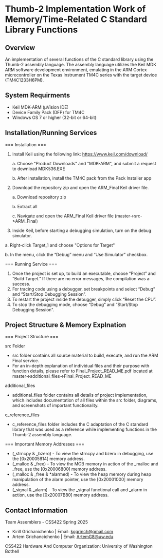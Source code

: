 # Thumb-2 Implementation Work of Memory/Time-Related C Standard Library Functions

## Overview
An implementation of several functions of the C standard library using the Thumb-2 assembly language. The assembly language utilizes the Keil MDK ARM software development
environment, emulating in the ARM Cortex microcontroller on the Texas Instrument TM4C series with the target device (TM4C1233H6PM).

## System Requirments
* Keil MDK-ARM (µVision IDE)
* Device Family Pack (DFP) for TM4C
* Windows OS 7 or higher (32-bit or 64-bit)

## Installation/Running Services

=== Installation ===
1. Install Keil using the following link: https://www.keil.com/download/

   a. Choose "Product Downloads" and "MDK-ARM", and submit a request to download MDK536.EXE
   
   b. After installation, install the TM4C pack from the Pack Installer app

3. Download the repository zip and open the ARM_Final Keil driver file.
   
   a. Download repository zip
   
   b. Extract all
   
   c. Navigate and open the ARM_Final Keil driver file (master->src->ARM_Final)

5.  Inside Keil, before starting a debugging simulation, turn on the debug simulator.
   
   a. Right-click Target_1 and choose "Options for Target"
   
   b. In the menu, click the “Debug” menu and “Use Simulator” checkbox.
   
=== Running Service ===
1. Once the project is set up, to build an executable, choose “Project” and “Build Target.” If there are no error messages, the compilation was a success.
2. For tracing code using a debugger, set breakpoints and select “Debug” and “Start/Stop Debugging Session".
3. To restart the project inside the debugger, simply click “Reset the CPU”.
4. To stop the debugging mode, choose “Debug” and “Start/Stop Debugging Session".

## Project Structure & Memory Explnation 

=== Project Structure ===

src Folder
* src folder contains all source material to build, execute, and run the ARM Final service.
* For an in-depth explanation of individual files and their purpose with function details, please refer to Final_Project_READ_ME.pdf located at master->additional_files->Final_Project_READ_ME

additional_files
* additional_files folder contains all details of project implementation, which includes documentation of all files within the src folder, diagrams, and screenshots of important functionality.

c_reference_files
* c_reference_files folder includes the C adaptation of the C standard library that was used as a reference while implementing functions in the Thumb-2 assembly language.

=== Important Memory Addresses ===

* (_strncpy & _bzero) - To view the strncpy and bzero in debugging, use the [0x20005814] memory address.
* (_malloc & _free) - To view the MCB memory in action of the _malloc and _free, use the [0x20006800] memory address.
* (_malloc & _free & *alarmed) - To view the heap memory during heap manipulation of the alarm pointer, use the [0x20001000] memory address.
* (_signal & _alarm) - To view the _signal functional call and _alarm in action, use the [0x20007B80] memory address.


## Contact Information

Team Assemblers - CSS422 Spring 2025

* Kirill Grichanichenko | Email: kggrinch@gmail.com
* Artem Grichancichenko | Email: ArtemG8@uw.edu

CSS422 Hardware And Computer Organization: University of Washington Bothell
